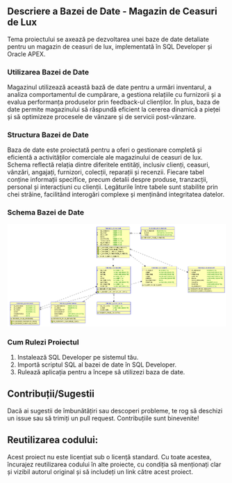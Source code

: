 ## Descriere a Bazei de Date - Magazin de Ceasuri de Lux

Tema proiectului se axează pe dezvoltarea unei baze de date detaliate pentru un magazin de ceasuri de lux, implementată în SQL Developer și Oracle APEX.

### Utilizarea Bazei de Date

Magazinul utilizează această bază de date pentru a urmări inventarul, a analiza comportamentul de cumpărare, a gestiona relațiile cu furnizorii și a evalua performanța produselor prin feedback-ul clienților. În plus, baza de date permite magazinului să răspundă eficient la cererea dinamică a pieței și să optimizeze procesele de vânzare și de servicii post-vânzare.

### Structura Bazei de Date

Baza de date este proiectată pentru a oferi o gestionare completă și eficientă a activităților comerciale ale magazinului de ceasuri de lux. Schema reflectă relația dintre diferitele entități, inclusiv clienți, ceasuri, vânzări, angajați, furnizori, colecții, reparații și recenzii. Fiecare tabel conține informații specifice, precum detalii despre produse, tranzacții, personal și interacțiuni cu clienții. Legăturile între tabele sunt stabilite prin chei străine, facilitând interogări complexe și menținând integritatea datelor.

### Schema Bazei de Date

![Schema Bazei de Date](https://github.com/TudoseRazvan/Proiect_Baze_de_Date/blob/main/Imagini/Diagrama.png?raw=true)

### Cum Rulezi Proiectul

1. Instalează SQL Developer pe sistemul tău.
2. Importă scriptul SQL al bazei de date în SQL Developer.
3. Rulează aplicația pentru a începe să utilizezi baza de date.

## Contribuții/Sugestii

Dacă ai sugestii de îmbunătățiri sau descoperi probleme, te rog să deschizi un issue sau să trimiți un pull request. Contribuțiile sunt binevenite!

## Reutilizarea codului:

Acest proiect nu este licențiat sub o licență standard. Cu toate acestea, încurajez reutilizarea codului în alte proiecte, cu condiția să menționați clar și vizibil autorul original și să includeți un link către acest proiect.
